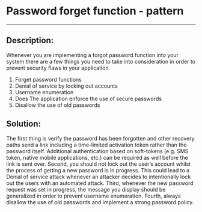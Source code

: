 # Password forget function - pattern
-------

## Description:

Whenever you are implementing a forgot password function into your system there are
a few things you need to take into consideration in order to prevent security flaws
in your application.

1. Forget password functions
2. Denial of service by locking out accounts
3. Username enumeration
4. Does The application enforce the use of secure passwords
5. Disallow the use of old passwords

## Solution:

The first thing is verify the password has been forgotten and other recovery paths send a link including a time-limited activation token rather than the password itself.
Additional authentication based on soft-tokens (e.g. SMS token, native mobile applications, etc.) can be required as well before the link is sent over.
Second, you should not lock out the user’s account whilst the process of getting a new password is in progress. This could lead to a Denial of service attack whenever an attacker decides to intentionally lock out the users with an automated attack.
Third, whenever the new password request was set in progress, the message you display should be generalized in order to prevent username enumeration.
Fourth, always disallow the use of old passwords and implement a strong password policy.

